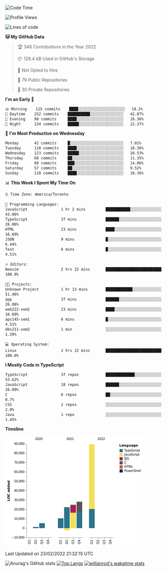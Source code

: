 <!--START_SECTION:waka-->
![Code Time](http://img.shields.io/badge/Code%20Time-156%20hrs%2045%20mins-blue)

![Profile Views](http://img.shields.io/badge/Profile%20Views-13-blue)

![Lines of code](https://img.shields.io/badge/From%20Hello%20World%20I%27ve%20Written-180%20Thousand%20lines%20of%20code-blue)

**🐱 My GitHub Data** 

> 🏆 346 Contributions in the Year 2022
 > 
> 📦 128.4 kB Used in GitHub's Storage 
 > 
> 🚫 Not Opted to Hire
 > 
> 📜 79 Public Repositories 
 > 
> 🔑 30 Private Repositories  
 > 
**I'm an Early 🐤** 

```text
🌞 Morning    115 commits    ████░░░░░░░░░░░░░░░░░░░░░   19.2% 
🌆 Daytime    252 commits    ██████████░░░░░░░░░░░░░░░   42.07% 
🌃 Evening    98 commits     ████░░░░░░░░░░░░░░░░░░░░░   16.36% 
🌙 Night      134 commits    █████░░░░░░░░░░░░░░░░░░░░   22.37%

```
📅 **I'm Most Productive on Wednesday** 

```text
Monday       42 commits     █░░░░░░░░░░░░░░░░░░░░░░░░   7.01% 
Tuesday      110 commits    ████░░░░░░░░░░░░░░░░░░░░░   18.36% 
Wednesday    123 commits    █████░░░░░░░░░░░░░░░░░░░░   20.53% 
Thursday     68 commits     ██░░░░░░░░░░░░░░░░░░░░░░░   11.35% 
Friday       89 commits     ███░░░░░░░░░░░░░░░░░░░░░░   14.86% 
Saturday     57 commits     ██░░░░░░░░░░░░░░░░░░░░░░░   9.52% 
Sunday       110 commits    ████░░░░░░░░░░░░░░░░░░░░░   18.36%

```


📊 **This Week I Spent My Time On** 

```text
⌚︎ Time Zone: America/Toronto

💬 Programming Languages: 
JavaScript               1 hr 2 mins         ███████████░░░░░░░░░░░░░░   43.86% 
TypeScript               37 mins             ██████░░░░░░░░░░░░░░░░░░░   26.06% 
HTML                     23 mins             ████░░░░░░░░░░░░░░░░░░░░░   16.69% 
JSON                     9 mins              █░░░░░░░░░░░░░░░░░░░░░░░░   6.44% 
Text                     6 mins              █░░░░░░░░░░░░░░░░░░░░░░░░   4.51%

🔥 Editors: 
Neovim                   2 hrs 22 mins       █████████████████████████   100.0%

🐱‍💻 Projects: 
Unknown Project          1 hr 13 mins        ████████████░░░░░░░░░░░░░   51.46% 
app                      37 mins             ██████░░░░░░░░░░░░░░░░░░░   26.06% 
web222-sem2              23 mins             ████░░░░░░░░░░░░░░░░░░░░░   16.69% 
aps145-sem1              6 mins              █░░░░░░░░░░░░░░░░░░░░░░░░   4.51% 
dbs211-sem2              1 min               ░░░░░░░░░░░░░░░░░░░░░░░░░   1.28%

💻 Operating System: 
Linux                    2 hrs 22 mins       █████████████████████████   100.0%

```

**I Mostly Code in TypeScript** 

```text
TypeScript               37 repos            █████████████░░░░░░░░░░░░   53.62% 
JavaScript               18 repos            ██████░░░░░░░░░░░░░░░░░░░   26.09% 
C                        6 repos             ██░░░░░░░░░░░░░░░░░░░░░░░   8.7% 
CSS                      2 repos             ░░░░░░░░░░░░░░░░░░░░░░░░░   2.9% 
Java                     1 repo              ░░░░░░░░░░░░░░░░░░░░░░░░░   1.45%

```


**Timeline**

![Chart not found](https://raw.githubusercontent.com/wise-introvert/wise-introvert/master/charts/bar_graph.png) 


 Last Updated on 23/02/2022 21:32:15 UTC
<!--END_SECTION:waka-->

![Anurag's GitHub stats](https://github-readme-stats.vercel.app/api?username=wise-introvert&count_private=true&show_icons=true)
[![Top Langs](https://github-readme-stats.vercel.app/api/top-langs/?username=wise-introvert&langs_count=10)](https://github.com/anuraghazra/github-readme-stats)
[![willianrod's wakatime stats](https://github-readme-stats.vercel.app/api/wakatime?username=wiseintrovert)](https://github.com/anuraghazra/github-readme-stats)
